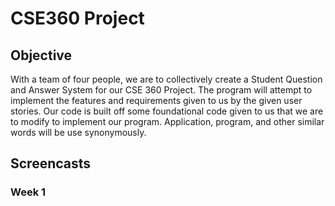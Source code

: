 # CSE360 Project

## Objective
With a team of four people, we are to collectively create a Student Question and Answer System for our CSE 360 Project. The program will attempt to implement the features and requirements given to us by the given user stories. Our code is built off some foundational code given to us that we are to modify to implement our program. Application, program, and other similar words will be use synonymously.

## Screencasts
### Week 1

